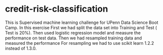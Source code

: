 # credit-risk-classification
This is Supervised machine learning challenge for UPenn Data Science Boot Camp. In this exercise 
First we had split the data set into Training and Test ( Test is 20%). 
Then used logistic regression model and measure the performance on test data. 
Then we had resampled training data and measured the performance 
For resampling we had to use scikit learn 1.2.2 instead of 1.3.0. 
